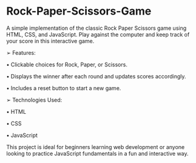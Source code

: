 # Rock-Paper-Scissors-Game

A simple implementation of the classic Rock Paper Scissors game using HTML, CSS, and JavaScript. Play against the computer and keep track of your score in this interactive game.

➢  Features:

•	 Clickable choices for Rock, Paper, or Scissors.

•	 Displays the winner after each round and updates scores accordingly.

•	 Includes a reset button to start a new game.

➢ Technologies Used:

•	HTML

•	CSS

•	JavaScript



This project is ideal for beginners learning web development or anyone looking to practice JavaScript fundamentals in a fun and interactive way.
